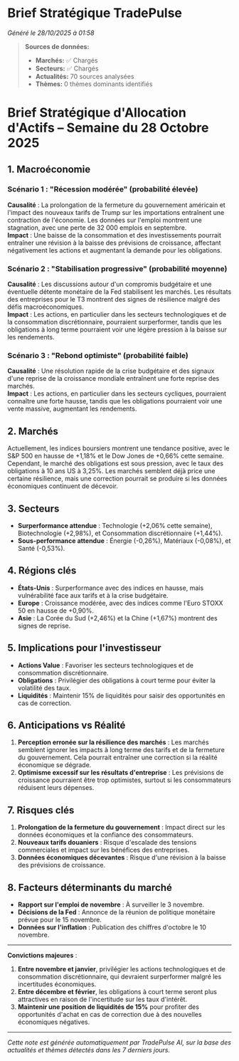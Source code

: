 # Brief Stratégique TradePulse

*Généré le 28/10/2025 à 01:58*

> **Sources de données:**
> - **Marchés:** ✅ Chargés
> - **Secteurs:** ✅ Chargés
> - **Actualités:** 70 sources analysées
> - **Thèmes:** 0 thèmes dominants identifiés

# Brief Stratégique d'Allocation d'Actifs – Semaine du 28 Octobre 2025

## 1. Macroéconomie

### Scénario 1 : "Récession modérée" (probabilité élevée)
**Causalité** : La prolongation de la fermeture du gouvernement américain et l'impact des nouveaux tarifs de Trump sur les importations entraînent une contraction de l'économie. Les données sur l'emploi montrent une stagnation, avec une perte de 32 000 emplois en septembre.  
**Impact** : Une baisse de la consommation et des investissements pourrait entraîner une révision à la baisse des prévisions de croissance, affectant négativement les actions et augmentant la demande pour les obligations.

### Scénario 2 : "Stabilisation progressive" (probabilité moyenne)
**Causalité** : Les discussions autour d'un compromis budgétaire et une éventuelle détente monétaire de la Fed stabilisent les marchés. Les résultats des entreprises pour le T3 montrent des signes de résilience malgré des défis macroéconomiques.  
**Impact** : Les actions, en particulier dans les secteurs technologiques et de la consommation discrétionnaire, pourraient surperformer, tandis que les obligations à long terme pourraient voir une légère pression à la baisse sur les rendements.

### Scénario 3 : "Rebond optimiste" (probabilité faible)
**Causalité** : Une résolution rapide de la crise budgétaire et des signaux d'une reprise de la croissance mondiale entraînent une forte reprise des marchés.  
**Impact** : Les actions, en particulier dans les secteurs cycliques, pourraient connaître une forte hausse, tandis que les obligations pourraient voir une vente massive, augmentant les rendements.

## 2. Marchés
Actuellement, les indices boursiers montrent une tendance positive, avec le S&P 500 en hausse de +1,18% et le Dow Jones de +0,66% cette semaine. Cependant, le marché des obligations est sous pression, avec le taux des obligations à 10 ans US à 3,25%. Les marchés semblent déjà price une certaine résilience, mais une correction pourrait se produire si les données économiques continuent de décevoir.

## 3. Secteurs
- **Surperformance attendue** : Technologie (+2,06% cette semaine), Biotechnologie (+2,98%), et Consommation discrétionnaire (+1,44%).
- **Sous-performance attendue** : Énergie (-0,26%), Matériaux (-0,08%), et Santé (-0,53%).

## 4. Régions clés
- **États-Unis** : Surperformance avec des indices en hausse, mais vulnérabilité face aux tarifs et à la crise budgétaire.
- **Europe** : Croissance modérée, avec des indices comme l'Euro STOXX 50 en hausse de +0,90%.
- **Asie** : La Corée du Sud (+2,46%) et la Chine (+1,67%) montrent des signes de reprise.

## 5. Implications pour l'investisseur
- **Actions Value** : Favoriser les secteurs technologiques et de consommation discrétionnaire.
- **Obligations** : Privilégier des obligations à court terme pour éviter la volatilité des taux.
- **Liquidités** : Maintenir 15% de liquidités pour saisir des opportunités en cas de correction.

## 6. Anticipations vs Réalité
1. **Perception erronée sur la résilience des marchés** : Les marchés semblent ignorer les impacts à long terme des tarifs et de la fermeture du gouvernement. Cela pourrait entraîner une correction si la réalité économique se dégrade.
2. **Optimisme excessif sur les résultats d'entreprise** : Les prévisions de croissance pourraient être trop optimistes, surtout si les consommateurs réduisent leurs dépenses.

## 7. Risques clés
1. **Prolongation de la fermeture du gouvernement** : Impact direct sur les données économiques et la confiance des consommateurs.
2. **Nouveaux tarifs douaniers** : Risque d'escalade des tensions commerciales et impact sur les bénéfices des entreprises.
3. **Données économiques décevantes** : Risque d'une révision à la baisse des prévisions de croissance.

## 8. Facteurs déterminants du marché
- **Rapport sur l'emploi de novembre** : À surveiller le 3 novembre.
- **Décisions de la Fed** : Annonce de la réunion de politique monétaire prévue pour le 15 novembre.
- **Données sur l'inflation** : Publication des chiffres d'octobre le 10 novembre.

---

**Convictions majeures** :
1. **Entre novembre et janvier**, privilégier les actions technologiques et de consommation discrétionnaire, qui devraient surperformer malgré les incertitudes économiques.
2. **Entre décembre et février**, les obligations à court terme seront plus attractives en raison de l'incertitude sur les taux d'intérêt.
3. **Maintenir une position de liquidités de 15%** pour profiter des opportunités d'achat en cas de correction due à des nouvelles économiques négatives.

---

*Cette note est générée automatiquement par TradePulse AI, sur la base des actualités et thèmes détectés dans les 7 derniers jours.*
